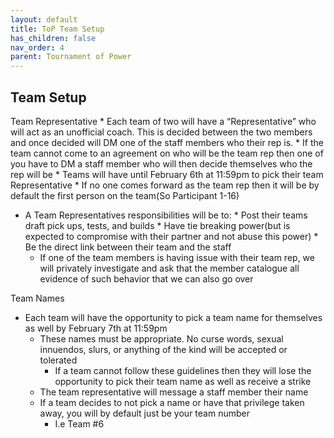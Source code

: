 ```yaml
---
layout: default
title: ToP Team Setup
has_children: false
nav_order: 4
parent: Tournament of Power
---
```


## Team Setup

Team Representative
    * Each team of two will have a “Representative” who will act as an unofficial coach. This is decided between the two members and once decided will DM one of the staff members who their rep is.
    * If the team cannot come to an agreement on who will be the team rep then one of you have to DM a staff member who will then decide themselves who the rep will be
        * Teams will have until February 6th at 11:59pm  to pick their team Representative
        * If no one comes forward as the team rep then it will be by default the first person on the team(So Participant 1-16)

* A Team Representatives responsibilities will be to:
        * Post their teams draft pick ups, tests, and builds
        * Have tie breaking power(but is expected to compromise with their partner and not abuse this power)
        * Be the direct link between their team and the staff
    * If one of the team members is having issue with their team rep, we will privately investigate and ask that the member catalogue all evidence of such behavior that we can also go over

Team Names
* Each team will have the opportunity to pick a team name for themselves as well by February 7th at 11:59pm
    * These names must be appropriate. No curse words, sexual innuendos, slurs, or anything of the kind will be accepted or tolerated
        * If a team cannot follow these guidelines then they will lose the opportunity to pick their team name as well as receive a strike
    * The team representative will message a staff member their name
    * If a team decides to not pick a name or have that privilege taken away, you will by default just be your team number
        * I.e Team #6


